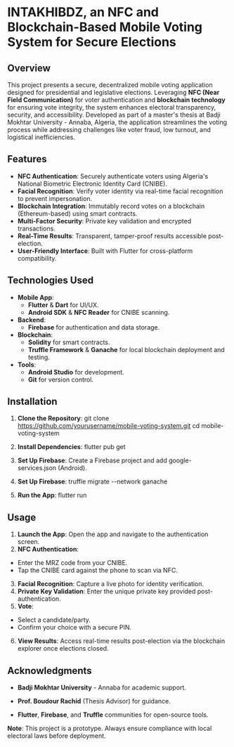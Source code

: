 # INTAKHIBDZ, an NFC and Blockchain-Based Mobile Voting System for Secure Elections  

## Overview
This project presents a secure, decentralized mobile voting application designed for presidential and legislative elections. Leveraging **NFC (Near Field Communication)** for voter authentication and **blockchain technology** for ensuring vote integrity, the system enhances electoral transparency, security, and accessibility. Developed as part of a master's thesis at Badji Mokhtar University - Annaba, Algeria, the application streamlines the voting process while addressing challenges like voter fraud, low turnout, and logistical inefficiencies.

## Features
- **NFC Authentication**: Securely authenticate voters using Algeria's National Biometric Electronic Identity Card (CNIBE).
- **Facial Recognition**: Verify voter identity via real-time facial recognition to prevent impersonation.
- **Blockchain Integration**: Immutably record votes on a blockchain (Ethereum-based) using smart contracts.
- **Multi-Factor Security**: Private key validation and encrypted transactions.
- **Real-Time Results**: Transparent, tamper-proof results accessible post-election.
- **User-Friendly Interface**: Built with Flutter for cross-platform compatibility.

## Technologies Used
- **Mobile App**: 
  - **Flutter** & **Dart** for UI/UX.
  - **Android SDK** & **NFC Reader** for CNIBE scanning.
- **Backend**: 
  - **Firebase** for authentication and data storage.
- **Blockchain**: 
  - **Solidity** for smart contracts.
  - **Truffle Framework** & **Ganache** for local blockchain deployment and testing.
- **Tools**: 
  - **Android Studio** for development.
  - **Git** for version control.

 ## Installation
1. **Clone the Repository**:
   git clone https://github.com/yourusername/mobile-voting-system.git
   cd mobile-voting-system

2. **Install Dependencies**:
   flutter pub get

3. **Set Up Firebase**:
   Create a Firebase project and add google-services.json (Android).

4. **Set Up Firebase**:
   truffle migrate --network ganache
   
5. **Run the App**:
   flutter run

## Usage
1. **Launch the App**: Open the app and navigate to the authentication screen.
2. **NFC Authentication**:
- Enter the MRZ code from your CNIBE.
- Tap the CNIBE card against the phone to scan via NFC.
3. **Facial Recognition**: Capture a live photo for identity verification.
4. **Private Key Validation**: Enter the unique private key provided post-authentication.
5. **Vote**:
- Select a candidate/party.
- Confirm your choice with a secure PIN.
6. **View Results**: Access real-time results post-election via the blockchain explorer once elections closed.

## Acknowledgments

- **Badji Mokhtar University** - Annaba for academic support.

- **Prof. Boudour Rachid** (Thesis Advisor) for guidance.

- **Flutter**, **Firebase**, and **Truffle** communities for open-source tools.


**Note**: This project is a prototype. Always ensure compliance with local electoral laws before deployment.



   
   




   




